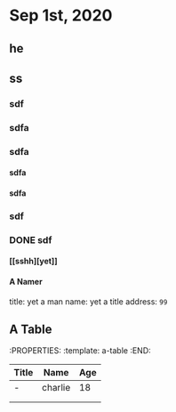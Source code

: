 # Sep 1st, 2020
## he
## ss
### sdf
### sdfa
### sdfa
#### sdfa
#### sdfa
### sdf
### DONE sdf
#### [[sshh][yet]]
#### A Namer
title: yet a man
name: yet a title
address: `99`

## A Table
:PROPERTIES:
:template: a-table
:END:

| Title | Name    | Age  |
| ----- | ------- | ---- |
| -     | charlie | 18   |
|       |         |      |
|       |         |      |

